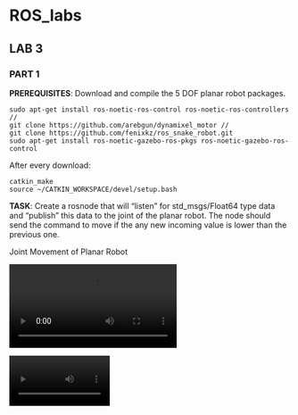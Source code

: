 # ROS_labs
## LAB 3
### PART 1

**PREREQUISITES**: Download and compile the 5 DOF planar robot packages.
```
sudo apt-get install ros-noetic-ros-control ros-noetic-ros-controllers //
git clone https://github.com/arebgun/dynamixel_motor //
git clone https://github.com/fenixkz/ros_snake_robot.git
sudo apt-get install ros-noetic-gazebo-ros-pkgs ros-noetic-gazebo-ros-control 
```
After every download: 
```
catkin_make
source ~/CATKIN_WORKSPACE/devel/setup.bash 
```
**TASK**: Create a rosnode that will “listen” for std_msgs/Float64 type data and “publish” this 
data to the joint of the planar robot. The node should send the command to move if 
the any new incoming value is lower than the previous one. 

Joint Movement of Planar Robot 

![caption](https://github.com/zhamilyaa/ROS_labs/blob/master/test_joint/lab3_part1.mov)

<video src='https://github.com/zhamilyaa/ROS_labs/blob/master/test_joint/lab3_part1.mov' width=180/>


https://user-images.githubusercontent.com/40009146/142288231-38abe949-54f2-4522-b43c-7d5f7af4eeac.mov


